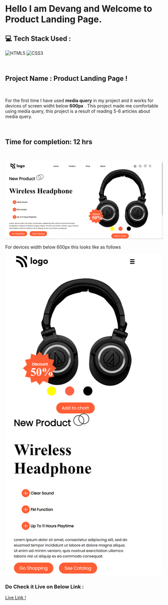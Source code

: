 # Hello I am **Devang** and Welcome to **Product Landing Page**.

## 💻 Tech Stack Used :

![HTML5](https://img.shields.io/badge/html5-%23E34F26.svg?style=for-the-badge&logo=html5&logoColor=white) ![CSS3](https://img.shields.io/badge/css3-%231572B6.svg?style=for-the-badge&logo=css3&logoColor=white) 

</br>

 ## Project Name : Product Landing Page !


</br>

For the first time I have used **media query** in my project and it works for devices of screen widht below **600px** . This project made me comfortable using media query, this project is a result of reading 5-6 articles about media query. 

</br>


 ## Time for completion: 12 hrs 
</br>

![Output](./pic.png)

For devices width below 600px this looks like as follows

![Output](./mobile.png)
### Do Check it Live on Below Link :

[Live Link !](https://productt-page.netlify.app/)
